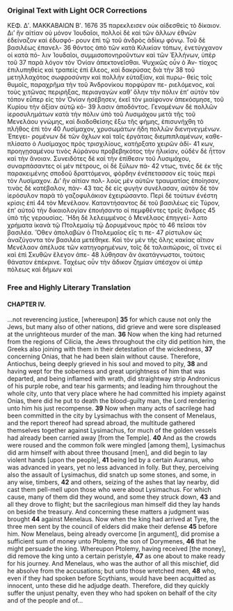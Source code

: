 ### Original Text with Light OCR Corrections

ΚΕΦ. Δʹ. ΜΑΚΚΑΒΑΙΩΝ Βʹ. 1676
35 παρεκλεισεν οὐκ αἰδεσθεὶς τὸ δίκαιον. Δι’ ἣν αἰτίαν οὐ μόνον
    Ἰουδαῖοι, πολλοὶ δὲ καὶ τῶν ἄλλων ἐθνῶν ἐδείναζον καὶ ἐδυσφό-
    ρουν ἐπὶ τῷ τοῦ ἀνδρὸς ἀδίκῳ φόνῳ. Τοῦ δὲ βασιλέως ἐπανελ-
36 θόντος ἀπὸ τῶν κατὰ Κιλικίαν τόπων, ἐνετύγχανον οἱ κατὰ πό-
    λιν Ἰουδαῖοι, συμμισοπονηροῦντων καὶ τῶν Ἑλλήνων, ὑπὲρ τοῦ
37 παρὰ λόγον τὸν Ὀνίαν ἀπεκτονεῖσθαι. Ψυχικῶς οὖν ὁ Ἀν-
    τίοχος ἐπιλυπηθεὶς καὶ τραπεὶς ἐπὶ ἔλεος, καὶ δακρύσας διὰ τὴν
38 τοῦ μετηλλαχότος σωφροσύνην καὶ πολλὴν εὐταξίαν, καὶ πυρω-
    θεὶς τοῖς θυμοῖς, παραχρῆμα τὴν τοῦ Ἀνδρονίκου πορφύραν πε-
    ριελόμενος, καὶ τοὺς χιτῶνας περιρήξας, περιαγαγὼν καθ’ ὅλην
    τὴν πόλιν ἐπ’ αὐτὸν τὸν τόπον εὗπερ εἰς τὸν Ὀνίαν ἠσέβησεν,
    ἐκεῖ τὸν μιαίφονον ἀπεκόσμησε, τοῦ Κυρίου τὴν ἀξίαν αὐτῷ κό-
39 λασιν ἀποδόντος. Γενομένων δὲ πολλῶν ἱεροσυλημάτων κατὰ
    τὴν πόλιν ὑπὸ τοῦ Λυσιμάχου μετὰ τῆς τοῦ Μενελάου γνώμης,
    καὶ διαδοθείσης ἔξω τῆς φήμης, ἐπισυνήχθη τὸ πλῆθος ἐπὶ τὸν
40 Λυσίμαχον, χρυσωμάτων ἤδη πολλῶν διενηνεγμένων. Ἐπεγει-
    ρομένων δὲ τῶν ὄχλων καὶ ταῖς ἐργάταις διεμπιπλαμένων, καθε-
    πλίσατο ὁ Λυσίμαχος πρὸς τρισχιλίους, κατήρξατο χειρῶν ἀδί-
41 κων, προηγῃσαμένου τινὸς Αὐράνου προβεβηκότος τὴν ἡλικίαν,
    οὐδὲν δὲ ἧττον καὶ τὴν ἄνοιαν. Συνειδότες δὲ καὶ τὴν ἐπίθεσιν
    τοῦ Λυσιμάχου, συναρπάσαντες οἱ μὲν πέτρους, οἱ δὲ ξύλων πά-
42 ντως, τινὲς δὲ ἐκ τῆς παρακειμένης σποδοῦ δραττόμενοι, φόρδην
    ἐνέπετασσον εἰς τοὺς περὶ τὸν Λυσίμαχον. Δι’ ἣν αἰτίαν πολ-
    λοὺς μὲν αὐτῶν τραυματίας ἐποίησαν, τινὰς δὲ κατέβαλον, πάν-
43 τας δὲ εἰς φυγὴν συνέλασαν, αὐτὸν δὲ τὸν ἱερόσυλον παρὰ τὸ
    γαζοφυλάκιον ἐχειρώσαντο. Περὶ δὲ τούτων ἐνέστη κρίσις ἐπὶ
44 τὸν Μενέλαον. Καταντήσαντος δὲ τοῦ βασιλέως εἰς Τύρον, ἐπ’
    αὐτοῦ τὴν δικαιολογίαν ἐποιήσαντο οἱ πεμφθέντες τρεῖς ἄνδρες
45 ὑπὸ τῆς γερουσίας. Ἤδη δὲ λελειμμένος ὁ Μενέλαος ἐπηγγεί-
    λατο χρήματα ἱκανὰ τῷ Πτολεμαίῳ τῷ Δορυμένους πρὸς τὸ
46 πεῖσαι τὸν βασιλέα. Ὅθεν ἀπολαβὼν ὁ Πτολεμαῖος εἴς τι πε-
47 ρίστυλον ὡς ἀναζύγοντα τὸν βασιλέα μετέθηκε. Καὶ τὸν μὲν
    τῆς ὅλης κακίας αἴτιον Μενέλαον ἀπέλυσε τῶν κατηγορημένων,
    τοῖς δὲ ταλαιπώροις, οἵ τινες εἰ καὶ ἐπὶ Σκυθῶν ἔλεγον ἀπε-
48 λύθησαν ἂν ἀκατάγνωστοι, τούτοις θάνατον ἐπέκρινε. Ταχέως
    οὖν τὴν ἄδικον ζημίαν ὑπέσχον οἱ ὑπὲρ πόλεως καὶ δήμων καὶ

### Free and Highly Literary Translation

#### CHAPTER IV.

...not reverencing justice, [whereupon]
**35** for which cause not only the Jews, but many also of other nations, did grieve and were sore displeased at the unrighteous murder of the man.
**36** Now when the king had returned from the regions of Cilicia, the Jews throughout the city did petition him, the Greeks also joining with them in their detestation of the wickedness,
**37** concerning Onias, that he had been slain without cause. Therefore, Antiochus, being deeply grieved in his soul and moved to pity,
**38** and having wept for the soberness and great uprightness of him that was departed, and being inflamed with wrath, did straightway strip Andronicus of his purple robe, and tear his garments; and leading him throughout the whole city, unto that very place where he had committed his impiety against Onias, there did he put to death the blood-guilty man, the Lord rendering unto him his just recompense.
**39** Now when many acts of sacrilege had been committed in the city by Lysimachus with the consent of Menelaus, and the report thereof had spread abroad, the multitude gathered themselves together against Lysimachus, for much of the golden vessels had already been carried away [from the Temple].
**40** And as the crowds were roused and the common folk were mingled [among them], Lysimachus did arm himself with about three thousand [men], and did begin to lay violent hands [upon the people],
**41** being led by a certain Auranus, who was advanced in years, yet no less advanced in folly. But they, perceiving also the assault of Lysimachus, did snatch up some stones, and some, in any wise, timbers,
**42** and others, seizing of the ashes that lay nearby, did cast them pell-mell upon those who were about Lysimachus. For which cause, many of them did they wound, and some they struck down,
**43** and all they drove to flight; but the sacrilegious man himself did they lay hands on beside the treasury. And concerning these matters a judgment was brought
**44** against Menelaus. Now when the king had arrived at Tyre, the three men sent by the council of elders did make their defense
**45** before him. Now Menelaus, being already overcome [in argument], did promise a sufficient sum of money unto Ptolemy, the son of Dorymenes,
**46** that he might persuade the king. Whereupon Ptolemy, having received [the money], did remove the king unto a certain peristyle,
**47** as one about to make ready for his journey. And Menelaus, who was the author of all this mischief, did he absolve from the accusations; but unto those wretched men,
**48** who, even if they had spoken before Scythians, would have been acquitted as innocent, unto these did he adjudge death. Therefore, did they quickly suffer the unjust penalty, even they who had spoken on behalf of the city and of the people and of...